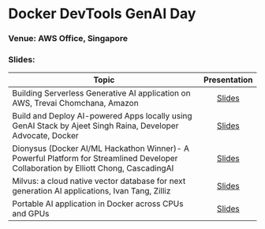 # Docker DevTools GenAI Day 


### Venue: AWS Office, Singapore


### Slides:


| Topic        | Presentation          | 
| ------------- |:-------------:| 
| Building Serverless Generative AI application on AWS, Trevai Chomchana, Amazon| [Slides]()  |
| Build and Deploy AI-powered Apps locally using GenAI Stack by Ajeet Singh Raina, Developer Advocate, Docker | [Slides]() | 
| Dionysus (Docker AI/ML Hackathon Winner)- A Powerful Platform for Streamlined Developer Collaboration by Elliott Chong, CascadingAI | [Slides]() |
| Milvus: a cloud native vector database for next generation AI applications, Ivan Tang, Zilliz | [Slides]() |(https://github.com/collabnix/docker-singapore/blob/main/slides/nov-8-aws-office/milvus.pdf) | [Slides]() |
| Portable AI application in Docker across CPUs and GPUs | [Slides]() |






